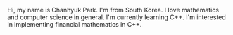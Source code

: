 Hi, my name is Chanhyuk Park. 
I'm from South Korea. 
I love mathematics and computer science in general. 
I'm currently learning C++. 
I'm interested in implementing financial mathematics in C++.
